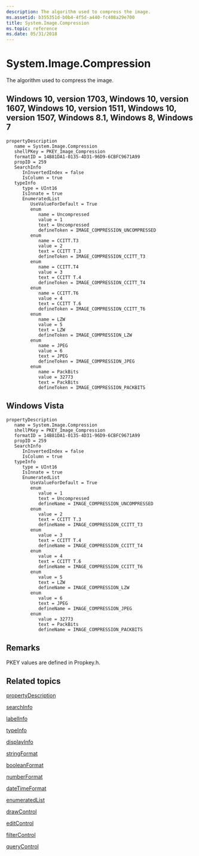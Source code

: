 ```yaml
---
description: The algorithm used to compress the image.
ms.assetid: b355351d-b0b4-4f5d-a440-fc408a29e700
title: System.Image.Compression
ms.topic: reference
ms.date: 05/31/2018
---
```


# System.Image.Compression

The algorithm used to compress the image.

## Windows 10, version 1703, Windows 10, version 1607, Windows 10, version 1511, Windows 10, version 1507, Windows 8.1, Windows 8, Windows 7

```
propertyDescription
   name = System.Image.Compression
   shellPKey = PKEY_Image_Compression
   formatID = 14B81DA1-0135-4D31-96D9-6CBFC9671A99
   propID = 259
   SearchInfo
      InInvertedIndex = false
      IsColumn = true
   typeInfo
      type = UInt16
      IsInnate = true
      EnumeratedList
         UseValueForDefault = True
         enum
            name = Uncompressed
            value = 1
            text = Uncompressed
            defineToken = IMAGE_COMPRESSION_UNCOMPRESSED
         enum
            name = CCITT.T3
            value = 2
            text = CCITT T.3
            defineToken = IMAGE_COMPRESSION_CCITT_T3
         enum
            name = CCITT.T4
            value = 3
            text = CCITT T.4
            defineToken = IMAGE_COMPRESSION_CCITT_T4
         enum
            name = CCITT.T6
            value = 4
            text = CCITT T.6
            defineToken = IMAGE_COMPRESSION_CCITT_T6
         enum
            name = LZW
            value = 5
            text = LZW
            defineToken = IMAGE_COMPRESSION_LZW
         enum
            name = JPEG
            value = 6
            text = JPEG
            defineToken = IMAGE_COMPRESSION_JPEG
         enum
            name = PackBits
            value = 32773
            text = PackBits
            defineToken = IMAGE_COMPRESSION_PACKBITS
```

## Windows Vista

```
propertyDescription
   name = System.Image.Compression
   shellPKey = PKEY_Image_Compression
   formatID = 14B81DA1-0135-4D31-96D9-6CBFC9671A99
   propID = 259
   SearchInfo
      InInvertedIndex = false
      IsColumn = true
   typeInfo
      type = UInt16
      IsInnate = true
      EnumeratedList
         UseValueForDefault = True
         enum
            value = 1
            text = Uncompressed
            defineName = IMAGE_COMPRESSION_UNCOMPRESSED
         enum
            value = 2
            text = CCITT T.3
            defineName = IMAGE_COMPRESSION_CCITT_T3
         enum
            value = 3
            text = CCITT T.4
            defineName = IMAGE_COMPRESSION_CCITT_T4
         enum
            value = 4
            text = CCITT T.6
            defineName = IMAGE_COMPRESSION_CCITT_T6
         enum
            value = 5
            text = LZW
            defineName = IMAGE_COMPRESSION_LZW
         enum
            value = 6
            text = JPEG
            defineName = IMAGE_COMPRESSION_JPEG
         enum
            value = 32773
            text = PackBits
            defineName = IMAGE_COMPRESSION_PACKBITS
```

## Remarks

PKEY values are defined in Propkey.h.

## Related topics

<dl> <dt>

[propertyDescription](./propdesc-schema-propertydescription.md)
</dt> <dt>

[searchInfo](./propdesc-schema-searchinfo.md)
</dt> <dt>

[labelInfo](./propdesc-schema-labelinfo.md)
</dt> <dt>

[typeInfo](./propdesc-schema-typeinfo.md)
</dt> <dt>

[displayInfo](./propdesc-schema-displayinfo.md)
</dt> <dt>

[stringFormat](./propdesc-schema-stringformat.md)
</dt> <dt>

[booleanFormat](./propdesc-schema-booleanformat.md)
</dt> <dt>

[numberFormat](./propdesc-schema-numberformat.md)
</dt> <dt>

[dateTimeFormat](./propdesc-schema-datetimeformat.md)
</dt> <dt>

[enumeratedList](./propdesc-schema-enumeratedlist.md)
</dt> <dt>

[drawControl](./propdesc-schema-drawcontrol.md)
</dt> <dt>

[editControl](./propdesc-schema-editcontrol.md)
</dt> <dt>

[filterControl](./propdesc-schema-filtercontrol.md)
</dt> <dt>

[queryControl](./propdesc-schema-querycontrol.md)
</dt> </dl>

 

 
